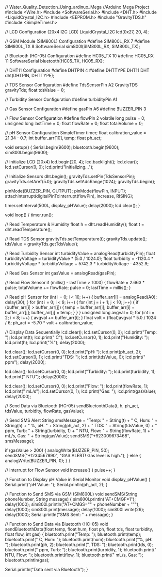 // Water_Quality_Detection_Using_ardinuo_Mega
//Arduino Mega  Project
#include <Wire.h>
#include <SoftwareSerial.h>
#include <DHT.h>
#include <LiquidCrystal_I2C.h>
#include <EEPROM.h>
#include "GravityTDS.h"
#include <SimpleTimer.h>

// LCD Configuration (20x4 I2C LCD)
LiquidCrystal_I2C lcd(0x27, 20, 4);

// GSM Module (SIM800L) Configuration
#define SIM800L_RX 7
#define SIM800L_TX 8
SoftwareSerial sim800l(SIM800L_RX, SIM800L_TX);

// Bluetooth (HC-05) Configuration
#define HC05_TX 10
#define HC05_RX 11
SoftwareSerial bluetooth(HC05_TX, HC05_RX);

// DHT11 Configuration
#define DHTPIN 4
#define DHTTYPE DHT11
DHT dht(DHTPIN, DHTTYPE);

// TDS Sensor Configuration
#define TdsSensorPin A2
GravityTDS gravityTds;
float tdsValue = 0;

// Turbidity Sensor Configuration
#define turbidityPin A1

// Gas Sensor Configuration
#define gasPin A6
#define BUZZER_PIN 3

// Flow Sensor Configuration
#define flowPin 2
volatile long pulse = 0;
unsigned long lastTime = 0;
float flowRate = 0;
float totalVolume = 0;

// pH Sensor Configuration
SimpleTimer timer;
float calibration_value = 21.34 - 0.7;
int buffer_arr[10], temp;
float ph_act;

void setup() {
  Serial.begin(9600);
  bluetooth.begin(9600);
  sim800l.begin(9600);

  // Initialize LCD (20x4)
  lcd.begin(20, 4);
  lcd.backlight();
  lcd.clear();
  lcd.setCursor(0, 0);
  lcd.print("Initializing...");

  // Initialize Sensors
  dht.begin();
  gravityTds.setPin(TdsSensorPin);
  gravityTds.setAref(5.0);
  gravityTds.setAdcRange(1024);
  gravityTds.begin();

  pinMode(BUZZER_PIN, OUTPUT);
  pinMode(flowPin, INPUT);
  attachInterrupt(digitalPinToInterrupt(flowPin), increase, RISING);

  timer.setInterval(500L, display_pHValue);
  delay(2000);
  lcd.clear();
}

void loop() {
  timer.run();

  // Read Temperature & Humidity
  float h = dht.readHumidity();
  float t = dht.readTemperature();

  // Read TDS Sensor
  gravityTds.setTemperature(t);
  gravityTds.update();
  tdsValue = gravityTds.getTdsValue();

  // Read Turbidity Sensor
  int turbidityValue = analogRead(turbidityPin);
  float turbidityVoltage = turbidityValue * (5.0 / 1024.0);
  float turbidity = -1120.4 * turbidityVoltage * turbidityVoltage + 5742.3 * turbidityVoltage - 4352.9;

  // Read Gas Sensor
  int gasValue = analogRead(gasPin);

  // Read Flow Sensor
  if (millis() - lastTime > 1000) {
    flowRate = 2.663 * pulse;
    totalVolume += flowRate;
    pulse = 0;
    lastTime = millis();
  }

  // Read pH Sensor
  for (int i = 0; i < 10; i++) {
    buffer_arr[i] = analogRead(A0);
    delay(30);
  }
  for (int i = 0; i < 9; i++) {
    for (int j = i + 1; j < 10; j++) {
      if (buffer_arr[i] > buffer_arr[j]) {
        temp = buffer_arr[i];
        buffer_arr[i] = buffer_arr[j];
        buffer_arr[j] = temp;
      }
    }
  }
  unsigned long avgval = 0;
  for (int i = 2; i < 8; i++) {
    avgval += buffer_arr[i];
  }
  float volt = (float)avgval * 5.0 / 1024 / 6;
  ph_act = -5.70 * volt + calibration_value;

  // Display Data Sequentially
  lcd.clear();
  lcd.setCursor(0, 0);
  lcd.print("Temp: ");
  lcd.print(t);
  lcd.print(" C");
  lcd.setCursor(0, 1);
  lcd.print("Humidity: ");
  lcd.print(h);
  lcd.print("%");
  delay(2000);

  lcd.clear();
  lcd.setCursor(0, 0);
  lcd.print("pH: ");
  lcd.print(ph_act, 2);
  lcd.setCursor(0, 1);
  lcd.print("TDS: ");
  lcd.print(tdsValue, 0);
  lcd.print(" ppm");
  delay(2000);

  lcd.clear();
  lcd.setCursor(0, 0);
  lcd.print("Turbidity: ");
  lcd.print(turbidity, 1);
  lcd.print(" NTU");
  delay(2000);

  lcd.clear();
  lcd.setCursor(0, 0);
  lcd.print("Flow: ");
  lcd.print(flowRate, 1);
  lcd.print(" mL/s");
  lcd.setCursor(0, 1);
  lcd.print("Gas: ");
  lcd.print(gasValue);
  delay(2000);

  // Send Data via Bluetooth (HC-05)
  sendBluetoothData(t, h, ph_act, tdsValue, turbidity, flowRate, gasValue);

  // Send SMS Alert
  String smsMessage = "Temp: " + String(t) + " C, Hum: " + String(h) + " %, pH: " + String(ph_act, 2) +
                      " TDS: " + String(tdsValue, 0) + " ppm, Turb: " + String(turbidity, 1) +
                      " NTU, Flow: " + String(flowRate, 1) + " mL/s, Gas: " + String(gasValue);
  sendSMS("+923009673468", smsMessage);

  if (gasValue > 200) {
    analogWrite(BUZZER_PIN, 50);
    sendSMS("+1234567890", "GAS ALERT! Gas level is high.");
  } else {
    analogWrite(BUZZER_PIN, 0);
  }
}

// Interrupt for Flow Sensor
void increase() {
  pulse++;
}

// Function to Display pH Value in Serial Monitor
void display_pHValue() {
  Serial.print("pH Value: ");
  Serial.println(ph_act, 2);
}

// Function to Send SMS via GSM (SIM800L)
void sendSMS(String phoneNumber, String message) {
  sim800l.println("AT+CMGF=1");
  delay(1000);
  sim800l.println("AT+CMGS=\"" + phoneNumber + "\"");
  delay(1000);
  sim800l.print(message);
  delay(1000);
  sim800l.write(26);
  delay(1000);
  Serial.println("SMS Sent: " + message);
}

// Function to Send Data via Bluetooth (HC-05)
void sendBluetoothData(float temp, float hum, float ph, float tds, float turbidity, float flow, int gas) {
  bluetooth.print("Temp: ");
  bluetooth.print(temp);
  bluetooth.print(" C, Hum: ");
  bluetooth.print(hum);
  bluetooth.print("%, pH: ");
  bluetooth.print(ph, 2);
  bluetooth.print(", TDS: ");
  bluetooth.print(tds, 0);
  bluetooth.print(" ppm, Turb: ");
  bluetooth.print(turbidity, 1);
  bluetooth.print(" NTU, Flow: ");
  bluetooth.print(flow, 1);
  bluetooth.print(" mL/s, Gas: ");
  bluetooth.println(gas);

  Serial.println("Data sent via Bluetooth");
}
